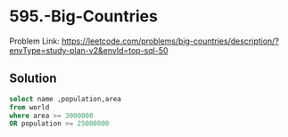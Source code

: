 # 595.-Big-Countries
Problem Link: https://leetcode.com/problems/big-countries/description/?envType=study-plan-v2&envId=top-sql-50
## Solution

```sql
select name ,population,area 
from world
where area >= 3000000
OR population >= 25000000
```
